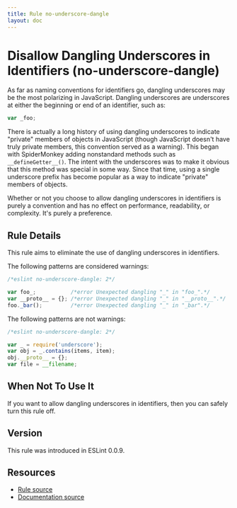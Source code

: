```yaml
---
title: Rule no-underscore-dangle
layout: doc
---
```

<!-- Note: No pull requests accepted for this file. See README.md in the root directory for details. -->
# Disallow Dangling Underscores in Identifiers (no-underscore-dangle)

As far as naming conventions for identifiers go, dangling underscores may be the most polarizing in JavaScript. Dangling underscores are underscores at either the beginning or end of an identifier, such as:

```js
var _foo;
```

There is actually a long history of using dangling underscores to indicate "private" members of objects in JavaScript (though JavaScript doesn't have truly private members, this convention served as a warning). This began with SpiderMonkey adding nonstandard methods such as `__defineGetter__()`. The intent with the underscores was to make it obvious that this method was special in some way. Since that time, using a single underscore prefix has become popular as a way to indicate "private" members of objects.

Whether or not you choose to allow dangling underscores in identifiers is purely a convention and has no effect on performance, readability, or complexity. It's purely a preference.

## Rule Details

This rule aims to eliminate the use of dangling underscores in identifiers.

The following patterns are considered warnings:

```js
/*eslint no-underscore-dangle: 2*/

var foo_;           /*error Unexpected dangling "_" in "foo_".*/
var __proto__ = {}; /*error Unexpected dangling "_" in "__proto__".*/
foo._bar();         /*error Unexpected dangling "_" in "_bar".*/
```

The following patterns are not warnings:

```js
/*eslint no-underscore-dangle: 2*/

var _ = require('underscore');
var obj = _.contains(items, item);
obj.__proto__ = {};
var file = __filename;
```

## When Not To Use It

If you want to allow dangling underscores in identifiers, then you can safely turn this rule off.


## Version

This rule was introduced in ESLint 0.0.9.

## Resources

* [Rule source](https://github.com/eslint/eslint/tree/master/lib/rules/no-underscore-dangle.js)
* [Documentation source](https://github.com/eslint/eslint/tree/master/docs/rules/no-underscore-dangle.md)
